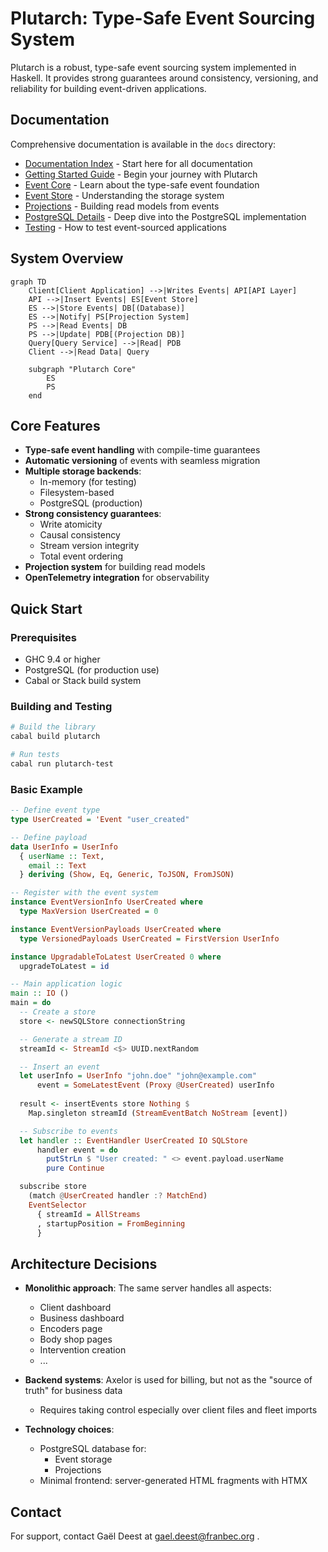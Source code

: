 # Plutarch: Type-Safe Event Sourcing System

Plutarch is a robust, type-safe event sourcing system implemented in Haskell. It provides strong guarantees around consistency, versioning, and reliability for building event-driven applications.

## Documentation

Comprehensive documentation is available in the `docs` directory:

- [Documentation Index](docs/index.md) - Start here for all documentation
- [Getting Started Guide](docs/getting-started.md) - Begin your journey with Plutarch
- [Event Core](docs/event-core.md) - Learn about the type-safe event foundation
- [Event Store](docs/event-store.md) - Understanding the storage system
- [Projections](docs/projections.md) - Building read models from events
- [PostgreSQL Details](docs/postgresql-details.md) - Deep dive into the PostgreSQL implementation
- [Testing](docs/testing.md) - How to test event-sourced applications

## System Overview

```mermaid
graph TD
    Client[Client Application] -->|Writes Events| API[API Layer]
    API -->|Insert Events| ES[Event Store]
    ES -->|Store Events| DB[(Database)]
    ES -->|Notify| PS[Projection System]
    PS -->|Read Events| DB
    PS -->|Update| PDB[(Projection DB)]
    Query[Query Service] -->|Read| PDB
    Client -->|Read Data| Query
    
    subgraph "Plutarch Core"
        ES
        PS
    end
```

## Core Features

- **Type-safe event handling** with compile-time guarantees
- **Automatic versioning** of events with seamless migration
- **Multiple storage backends**:
  - In-memory (for testing)
  - Filesystem-based
  - PostgreSQL (production)
- **Strong consistency guarantees**:
  - Write atomicity
  - Causal consistency
  - Stream version integrity
  - Total event ordering
- **Projection system** for building read models
- **OpenTelemetry integration** for observability

## Quick Start

### Prerequisites

- GHC 9.4 or higher
- PostgreSQL (for production use)
- Cabal or Stack build system

### Building and Testing

```bash
# Build the library
cabal build plutarch

# Run tests
cabal run plutarch-test
```

### Basic Example

```haskell
-- Define event type
type UserCreated = 'Event "user_created"

-- Define payload
data UserInfo = UserInfo
  { userName :: Text,
    email :: Text
  } deriving (Show, Eq, Generic, ToJSON, FromJSON)

-- Register with the event system
instance EventVersionInfo UserCreated where
  type MaxVersion UserCreated = 0

instance EventVersionPayloads UserCreated where
  type VersionedPayloads UserCreated = FirstVersion UserInfo

instance UpgradableToLatest UserCreated 0 where
  upgradeToLatest = id

-- Main application logic
main :: IO ()
main = do
  -- Create a store
  store <- newSQLStore connectionString

  -- Generate a stream ID
  streamId <- StreamId <$> UUID.nextRandom

  -- Insert an event
  let userInfo = UserInfo "john.doe" "john@example.com"
      event = SomeLatestEvent (Proxy @UserCreated) userInfo
  
  result <- insertEvents store Nothing $ 
    Map.singleton streamId (StreamEventBatch NoStream [event])

  -- Subscribe to events
  let handler :: EventHandler UserCreated IO SQLStore
      handler event = do
        putStrLn $ "User created: " <> event.payload.userName
        pure Continue

  subscribe store
    (match @UserCreated handler :? MatchEnd)
    EventSelector 
      { streamId = AllStreams
      , startupPosition = FromBeginning
      }
```

## Architecture Decisions

- **Monolithic approach**: The same server handles all aspects:
  - Client dashboard
  - Business dashboard
  - Encoders page
  - Body shop pages
  - Intervention creation
  - ...

- **Backend systems**: Axelor is used for billing, but not as the "source of truth" for business data
  - Requires taking control especially over client files and fleet imports

- **Technology choices**:
  - PostgreSQL database for:
    - Event storage
    - Projections
  - Minimal frontend: server-generated HTML fragments with HTMX

## Contact

For support, contact Gaël Deest at gael.deest@franbec.org .
